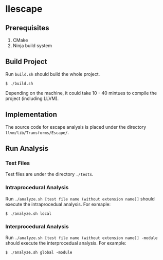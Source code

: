 # llescape

## Prerequisites

1. CMake
2. Ninja build system

## Build Project

Run `build.sh` should build the whole project.
```
$ ./build.sh
```
Depending on the machine, it could take 10 - 40 mintues to compile the project (including LLVM).

## Implementation

The source code for escape analysis is placed under the directory `llvm/lib/Transforms/Escape/`.

## Run Analysis

### Test Files

Test files are under the directory `./tests`.

### Intraprocedural Analysis

Run `./analyze.sh [test file name (without extension name)]` should execute the intraprocedual analysis. For exmaple:

```
$ ./analyze.sh local
```

### Interprocedural Analysis

Run `./analyze.sh [test file name (without extension name)] -module` should execute the interprocedual analysis. For example:

```
$ ./analyze.sh global -module
```
